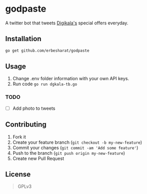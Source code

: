 # godpaste

A twitter bot that tweets [Digikala's](http://digikala.com) special offers everyday.

## Installation
```bash
go get github.com/erbesharat/godpaste
```

## Usage
1. Change .env folder information with your own API keys.
2. Run code ``` go run dgkala-tb.go ```

### TODO
- [ ] Add photo to tweets

## Contributing

1. Fork it
2. Create your feature branch (`git checkout -b my-new-feature`)
3. Commit your changes (`git commit -am 'Add some feature'`)
4. Push to the branch (`git push origin my-new-feature`)
5. Create new Pull Request

## License
> GPLv3